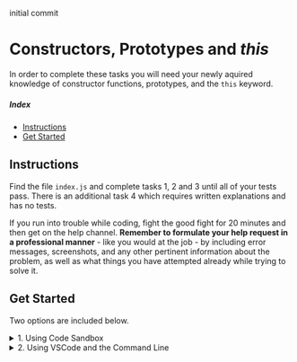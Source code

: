 initial commit

# Constructors, Prototypes and _this_

In order to complete these tasks you will need your newly aquired knowledge of constructor functions, prototypes, and the `this` keyword.

##### Index

- [Instructions](#instructions)
- [Get Started](#get-started)

## Instructions

Find the file `index.js` and complete tasks 1, 2 and 3 until all of your tests pass.
There is an additional task 4 which requires written explanations and has no tests.

If you run into trouble while coding, fight the good fight for 20 minutes and then get on the help channel. **Remember to formulate your help request in a professional manner** - like you would at the job - by including error messages, screenshots, and any other pertinent information about the problem, as well as what things you have attempted already while trying to solve it.

## Get Started

Two options are included below.

<details>
  <summary>1. Using Code Sandbox</summary>

- Launch the sandbox using the link below.
- Sign into Code Sandbox.
- Fork the sandbox.
- See your tests running on the "Browser" tab (NOT the "Tests" tab).
- The way you'll submit your work will be by pasting a link to your fork into the submission form.

[LAUNCH ON CODESANDBOX 🚀](https://codesandbox.io/s/github/LambdaSchool/JS-Exercise-Prototype?previewwindow=browser)

  <img alt='instructions Code Sandbox' src='./instructionsCodeSandbox.png'>
</details>

<details>
  <summary>2. Using VSCode and the Command Line</summary>

1. Fork repo and add TL as collaborator on Github.
1. Clone _your_ fork (not Lambda's repo by mistake!).
1. `cd` into your newly cloned repository.
1. Create a new branch by typing `git checkout -b <firstName-lastName>`.
1. Install dependencies by typing `npm install`.
1. Run tests by typing `npm run test:watch`.
1. Work on your branch, push commits and create PR as usual.
1. Make sure to commit often!!

  <img alt='instructions VSCode' src='./instructionsVScode.png'>
</details>
